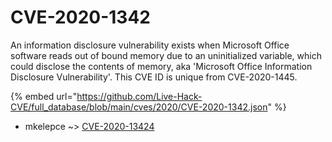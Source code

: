 # CVE-2020-1342

An information disclosure vulnerability exists when Microsoft Office software reads out of bound memory due to an uninitialized variable, which could disclose the contents of memory, aka 'Microsoft Office Information Disclosure Vulnerability'. This CVE ID is unique from CVE-2020-1445.

{% embed url="https://github.com/Live-Hack-CVE/full_database/blob/main/cves/2020/CVE-2020-1342.json" %}


* mkelepce ~> [CVE-2020-13424](https://www.alice-snow.ru/2020/database/cve-2020-1342/cve-2020-13424-mkelepce)